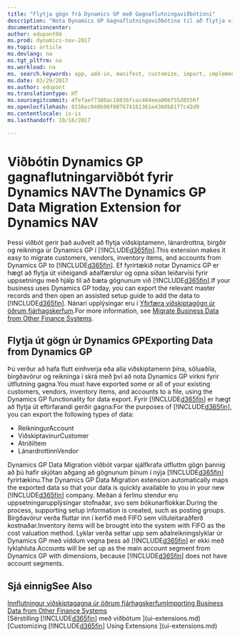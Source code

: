 ```yaml
---
title: "Flytja gögn frá Dynamics GP með Gagnaflutningaviðbótinni"
description: "Nota Dynamics GP Gagnaflutningaviðbótina til að flytja viðskiptamenn, lánardrottna, birgðir og reikninga úr Dynamics GP í Dynamics NAV."
documentationcenter: 
author: edupont04
ms.prod: dynamics-nav-2017
ms.topic: article
ms.devlang: na
ms.tgt_pltfrm: na
ms.workload: na
ms. search.keywords: app, add-in, manifest, customize, import, implement
ms.date: 03/29/2017
ms.author: edupont
ms.translationtype: HT
ms.sourcegitcommit: 4fefaef7380ac10836fcac404eea006f55d8556f
ms.openlocfilehash: 0156ec040b96f007674161361e4368b81f7c42d9
ms.contentlocale: is-is
ms.lasthandoff: 10/16/2017

---
```

# <a name="the-dynamics-gp-data-migration-extension-for-dynamics-nav"></a><span data-ttu-id="4aa9f-103">Viðbótin Dynamics GP gagnaflutningarviðbót fyrir Dynamics NAV</span><span class="sxs-lookup"><span data-stu-id="4aa9f-103">The Dynamics GP Data Migration Extension for Dynamics NAV</span></span>
<span data-ttu-id="4aa9f-104">Þessi viðbót gerir það auðvelt að flytja viðskiptamenn, lánardrottna, birgðir og reikninga úr Dynamics GP í [!INCLUDE[d365fin](includes/d365fin_md.md)].</span><span class="sxs-lookup"><span data-stu-id="4aa9f-104">This extension makes it easy to migrate customers, vendors, inventory items, and accounts from Dynamics GP to [!INCLUDE[d365fin](includes/d365fin_md.md)].</span></span> <span data-ttu-id="4aa9f-105">Ef fyrirtækið notar Dynamics GP er hægt að flytja út viðeigandi aðalfærslur og opna síðan leiðarvísi fyrir uppsetningu með hjálp til að bæta gögnunum við [!INCLUDE[d365fin](includes/d365fin_md.md)].</span><span class="sxs-lookup"><span data-stu-id="4aa9f-105">If your business uses Dynamics GP today, you can export the relevant master records and then open an assisted setup guide to add the data to [!INCLUDE[d365fin](includes/d365fin_md.md)].</span></span> <span data-ttu-id="4aa9f-106">Nánari upplýsingar eru í [Yfirfæra viðskiptagögn úr öðrum fjárhagskerfum](upload-data.md).</span><span class="sxs-lookup"><span data-stu-id="4aa9f-106">For more information, see [Migrate Business Data from Other Finance Systems](upload-data.md).</span></span>

## <a name="exporting-data-from-dynamics-gp"></a><span data-ttu-id="4aa9f-107">Flytja út gögn úr Dynamics GP</span><span class="sxs-lookup"><span data-stu-id="4aa9f-107">Exporting Data from Dynamics GP</span></span>
<span data-ttu-id="4aa9f-108">Þú verður að hafa flutt einhverja eða alla viðskiptamenn þína, söluaðila, birgðavörur og reikninga í skrá með því að nota Dynamics GP virkni fyrir útflutning gagna.</span><span class="sxs-lookup"><span data-stu-id="4aa9f-108">You must have exported some or all of your existing customers, vendors, inventory items, and accounts to a file, using the Dynamics GP functionality for data export.</span></span> <span data-ttu-id="4aa9f-109">Fyrir [!INCLUDE[d365fin](includes/d365fin_md.md)] er hægt að flytja út eftirfarandi gerðir gagna:</span><span class="sxs-lookup"><span data-stu-id="4aa9f-109">For the purposes of [!INCLUDE[d365fin](includes/d365fin_md.md)], you can export the following types of data:</span></span>

* <span data-ttu-id="4aa9f-110">Reikningur</span><span class="sxs-lookup"><span data-stu-id="4aa9f-110">Account</span></span>  
* <span data-ttu-id="4aa9f-111">Viðskiptavinur</span><span class="sxs-lookup"><span data-stu-id="4aa9f-111">Customer</span></span>  
* <span data-ttu-id="4aa9f-112">Atriði</span><span class="sxs-lookup"><span data-stu-id="4aa9f-112">Item</span></span>  
* <span data-ttu-id="4aa9f-113">Lánardrottinn</span><span class="sxs-lookup"><span data-stu-id="4aa9f-113">Vendor</span></span>  

<span data-ttu-id="4aa9f-114">Dynamics GP Data Migration viðbót varpar sjálfkrafa útfluttm gögn þannig að þú hafir skjótan aðgang að gögnunum þínum í nýja [!INCLUDE[d365fin](includes/d365fin_md.md)] fyrirtækinu.</span><span class="sxs-lookup"><span data-stu-id="4aa9f-114">The Dynamics GP Data Migration extension automatically maps the exported data so that your data is quickly available to you in your new [!INCLUDE[d365fin](includes/d365fin_md.md)] company.</span></span> <span data-ttu-id="4aa9f-115">Meðan á ferlinu stendur eru uppsetningarupplýsingar stofnaðar, svo sem bókunarflokkar.</span><span class="sxs-lookup"><span data-stu-id="4aa9f-115">During the process, supporting setup information is created, such as posting groups.</span></span> <span data-ttu-id="4aa9f-116">Birgðavörur verða fluttar inn í kerfið með FIFO sem villuleitaraðferð kostnaðar.</span><span class="sxs-lookup"><span data-stu-id="4aa9f-116">Inventory items will be brought into the system with FIFO as the cost valuation method.</span></span> <span data-ttu-id="4aa9f-117">Lyklar verða settar upp sem aðalreikningslyklar úr Dynamics GP með víddum vegna þess að [!INCLUDE[d365fin](includes/d365fin_long_md.md)] er ekki með lyklahluta.</span><span class="sxs-lookup"><span data-stu-id="4aa9f-117">Accounts will be set up as the main account segment from Dynamics GP with dimensions, because [!INCLUDE[d365fin](includes/d365fin_long_md.md)] does not have account segments.</span></span>

## <a name="see-also"></a><span data-ttu-id="4aa9f-118">Sjá einnig</span><span class="sxs-lookup"><span data-stu-id="4aa9f-118">See Also</span></span>
[<span data-ttu-id="4aa9f-119">Innflutningur viðskiptagagna úr öðrum fjárhagskerfum</span><span class="sxs-lookup"><span data-stu-id="4aa9f-119">Importing Business Data from Other Finance Systems</span></span>](upload-data.md)  
<span data-ttu-id="4aa9f-120">[Sérstilling [!INCLUDE[d365fin](includes/d365fin_md.md)] með viðbótum ](ui-extensions.md)</span><span class="sxs-lookup"><span data-stu-id="4aa9f-120">[Customizing [!INCLUDE[d365fin](includes/d365fin_md.md)] Using Extensions ](ui-extensions.md)</span></span>  

